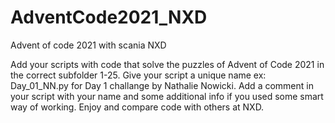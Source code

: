# AdventCode2021_NXD
Advent of code 2021 with scania NXD

Add your scripts with code that solve the puzzles of Advent of Code 2021 in the correct subfolder 1-25. Give your script a unique name ex: Day_01_NN.py for Day  1 challange by Nathalie Nowicki. 
Add a comment in your script with your name and some additional info if you used some smart way of working.
Enjoy and compare code with others at NXD.
